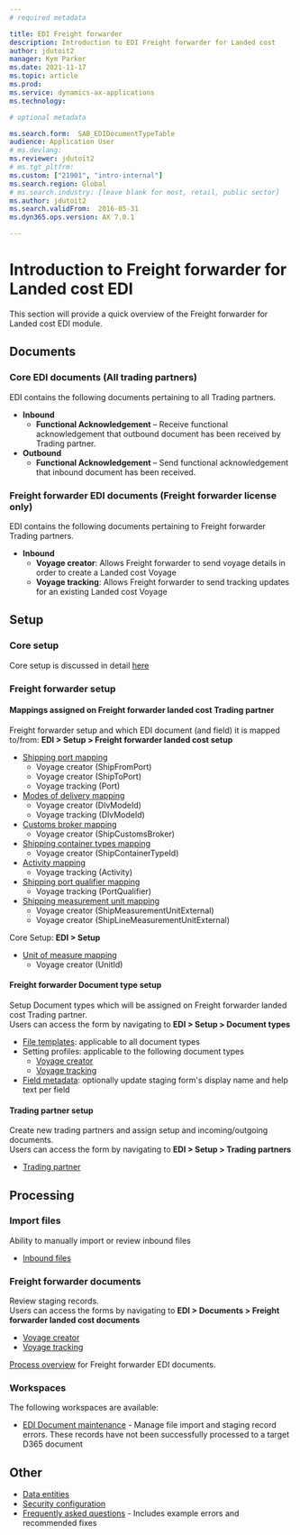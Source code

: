 ```yaml
---
# required metadata

title: EDI Freight forwarder
description: Introduction to EDI Freight forwarder for Landed cost
author: jdutoit2
manager: Kym Parker
ms.date: 2021-11-17
ms.topic: article
ms.prod: 
ms.service: dynamics-ax-applications
ms.technology: 

# optional metadata

ms.search.form:  SAB_EDIDocumentTypeTable
audience: Application User
# ms.devlang:
ms.reviewer: jdutoit2
# ms.tgt_pltfrm:
ms.custom: ["21901", "intro-internal"]
ms.search.region: Global
# ms.search.industry: [leave blank for most, retail, public sector]
ms.author: jdutoit2
ms.search.validFrom:  2016-05-31
ms.dyn365.ops.version: AX 7.0.1

---
```


# Introduction to Freight forwarder for Landed cost EDI
This section will provide a quick overview of the Freight forwarder for Landed cost EDI module.

## Documents
### Core EDI documents (All trading partners)

EDI contains the following documents pertaining to all Trading partners.
- **Inbound**
	- **Functional Acknowledgement** – Receive functional acknowledgement that outbound document has been received by Trading partner.
- **Outbound**
	- **Functional Acknowledgement** – Send functional acknowledgement that inbound document has been received.

### Freight forwarder EDI documents (Freight forwarder license only)

EDI contains the following documents pertaining to Freight forwarder Trading partners.
- **Inbound** 
	- **Voyage creator**: Allows Freight forwarder to send voyage details in order to create a Landed cost Voyage
	- **Voyage tracking**: Allows Freight forwarder to send tracking updates for an existing Landed cost Voyage

## Setup
### Core setup
Core setup is discussed in detail [here](../../CORE/Introduction/Introduction.md#setup)

### Freight forwarder setup

#### Mappings assigned on Freight forwarder landed cost Trading partner
Freight forwarder setup and which EDI document (and field) it is mapped to/from: **EDI > Setup > Freight forwarder landed cost setup** <br>
- [Shipping port mapping](../SETUP/FF-SETUP/Shipping-port-mapping.md)
	- Voyage creator (ShipFromPort)
	- Voyage creator (ShipToPort)
	- Voyage tracking (Port)
- [Modes of delivery mapping](../SETUP/FF-SETUP/Modes-of-delivery-mapping.md)
	- Voyage creator (DlvModeId)
	- Voyage tracking (DlvModeId)
- [Customs broker mapping](../SETUP/FF-SETUP/Customs-broker-mapping.md)
	- Voyage creator (ShipCustomsBroker)
- [Shipping container types mapping](../SETUP/FF-SETUP/Shipping-container-types-mapping.md)
	- Voyage creator (ShipContainerTypeId) 
- [Activity mapping](../SETUP/FF-SETUP/Activity-mapping.md)
	- Voyage tracking (Activity) 
- [Shipping port qualifier mapping](../SETUP/FF-SETUP/Shipping-port-qualifier-mapping.md)
	- Voyage tracking (PortQualifier)
- [Shipping measurement unit mapping](../SETUP/FF-SETUP/Shipping-measurement-unit-mapping.md)
	- Voyage creator (ShipMeasurementUnitExternal) 
	- Voyage creator (ShipLineMeasurementUnitExternal)

Core Setup: **EDI > Setup** <br>
- [Unit of measure mapping](../../CORE/Setup/UOM-mapping.md)
	- Voyage creator (UnitId)

#### Freight forwarder Document type setup
Setup Document types which will be assigned on Freight forwarder landed cost Trading partner. <br>
Users can access the form by navigating to **EDI > Setup > Document types**

- [File templates](../../CORE/Setup/DocumentTypes/File-templates.md): applicable to all document types
- Setting profiles: applicable to the following document types
    - [Voyage creator](../SETUP/SETTING-PROFILES/Voyage-creator.md)
    - [Voyage tracking](../SETUP/SETTING-PROFILES/Voyage-tracking.md)
- [Field metadata](../../CORE/Setup/DocumentTypes/Field-metadata.md): optionally update staging form's display name and help text per field

#### Trading partner setup
Create new trading partners and assign setup and incoming/outgoing documents. <br>
Users can access the form by navigating to **EDI > Setup > Trading partners**
- [Trading partner](../SETUP/Trading-partner.md)

## Processing

### Import files
Ability to manually import or review inbound files
- [Inbound files](../../CORE/Managing-files/Inbound-files.md)

### Freight forwarder documents
Review staging records. <br>
Users can access the forms by navigating to **EDI > Documents > Freight forwarder landed cost documents**
- [Voyage creator](../DOCUMENTS/Voyage-creator.md)
- [Voyage tracking](../DOCUMENTS/Voyage-tracking.md)

[Process overview](Process-overview.md) for Freight forwarder EDI documents.

### Workspaces
The following workspaces are available:
- [EDI Document maintenance](../../CORE/Workspaces/EDI-Document-maintenance-workspace.md) - Manage file import and staging record errors. These records have not been successfully processed to a target D365 document

## Other
- [Data entities](../OTHER/Data-entities.md)
- [Security configuration](../OTHER/Security-configuration.md)
- [Frequently asked questions](FAQ.md) - Includes example errors and recommended fixes
